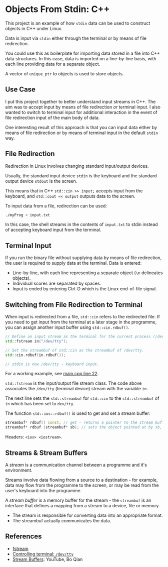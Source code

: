 Objects From Stdin: C++
=======================
This project is an example of how `stdin` data can be used to construct objects in C++ under Linux. 

Data is input via `stdin` either through the terminal or by means of file redirection.

You could use this as boilerplate for importing data stored in a file into C++ data structures. In this case, data is imported on a line-by-line basis, with each line providing data for a separate object.

A vector of `unique_ptr` to objects is used to store objects.

Use Case
--------
I put this project together to better understand input streams in C++. The aim was to accept input by means of file redirection _or_ terminal input. I also wanted to switch to terminal input for additional interaction in the event of file redirection input of the main body of data.

One interesting result of this approach is that you can input data either by means of file redirection or by means of terminal input in the default `stdin` way.

File Redirection
----------------
Redirection in Linux involves changing standard input/output devices.

Usually, the standard input device `stdin` is the keyboard and the standard output device `stdout` is the screen.

This means that in C++ `std::cin >> input;` accepts input from the keyboard, and `std::cout << output` outputs data to the screen.

To input data from a file, redirection can be used:

```bash
./myProg < input.txt
```
In this case, the shell streams in the contents of `input.txt` to stdin instead of accepting keyboard input from the terminal.

Terminal Input
--------------
If you run the binary file without supplying data by means of file redirection, the user is required to supply data at the terminal. Data is entered:

* Line-by-line, with each line representing a separate object (`\n` delineates objects).
* Individual scores are separated by spaces.
* Input is ended by entering Ctrl-D which is the Linux end-of-file signal.

Switching from File Redirection to Terminal
-------------------------------------------
When input is redirected from a file, `std::cin` refers to the redirected file. If you need to get input from the terminal at a later stage in the programme, you can assign another input buffer using `std::cin.rdbuf()`.

```C++
// Define an input stream as the terminal for the current process (/dev/tty)
std::fstream in("/dev/tty");

// Set the streambuf of std::cin as the streambuf of /dev/tty.
std::cin.rdbuf(in.rdbuf());

// stdin is now /dev/tty - keyboard input.
```

For a working example, see [main.cpp line 22][1].

`std::fstream` is the input/output file stream class. The code above associates the `/dev/tty` (terminal device) stream with the variable `in`.

The next line sets the `std::streambuf` for `std::cin` to the `std::streambuf` of `in` which has been set to `dev/tty`. 

The function `std::ios::rdbuf()` is used to get and set a stream buffer:

```C++
streambuf* rdbuf() const; // get - returns a pointer to the stream buffer of the object associated with stream
streambuf* rdbuf (streambuf* sb); // sets the object pointed at by sb, clears error flags.
```
Headers: `<ios> <iostream>`.

Streams & Stream Buffers
------------------------
A _stream_ is a communication channel between a programme and it's environment.

Streams involve data flowing from a source to a destination - for example, data may flow from the programme to the screen, or may be read from the user's keyboard into the programme.

A _stream buffer_ is a memory buffer for the stream - the `streambuf` is an interface that defines a mapping from a stream to a device, file or memory. 

* The stream is responsible for converting data into an appropriate format.
* The streambuf actually communicates the data.


References
----------
* [fstream][2]
* [Controlling terminal: `/dev/tty`][3]
* [Stream Buffers][3]: YouTube, Bo Qian

[1]: main.cpp#L22
[2]: http://www.cplusplus.com/reference/fstream/fstream/
[3]: http://tldp.org/HOWTO/Text-Terminal-HOWTO-7.html#ss7.3
[4]: https://www.youtube.com/watch?v=HwtFcT-ueu8
